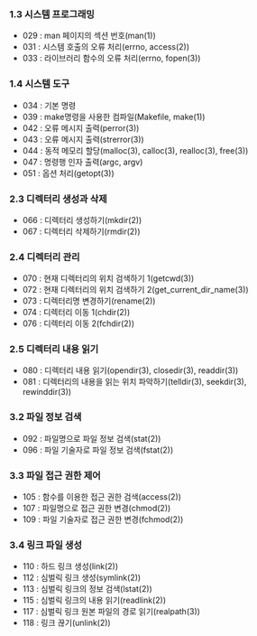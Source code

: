 ### 1.3 시스템 프로그래밍
* 029 : man 페이지의 섹션 번호(man(1))
* 031 : 시스템 호출의 오류 처리(errno, access(2))
* 033 : 라이브러리 함수의 오류 처리(errno, fopen(3))
### 1.4 시스템 도구
* 034 : 기본 명령
* 039 : make명령을 사용한 컴파일(Makefile, make(1))
* 042 : 오류 메시지 출력(perror(3))
* 043 : 오류 메시지 출력(strerror(3))
* 044 : 동적 메모리 할당(malloc(3), calloc(3), realloc(3), free(3))
* 047 : 명령행 인자 출력(argc, argv)
* 051 : 옵션 처리(getopt(3))

### 2.3 디렉터리 생성과 삭제
* 066 : 디렉터리 생성하기(mkdir(2))
* 067 : 디렉터리 삭제하기(rmdir(2))
### 2.4 디렉터리 관리
* 070 : 현재 디렉터리의 위치 검색하기 1(getcwd(3))
* 072 : 현재 디렉터리의 위치 검색하기 2(get_current_dir_name(3))
* 073 : 디렉터리명 변경하기(rename(2))
* 074 : 디렉터리 이동 1(chdir(2))
* 076 : 디렉터리 이동 2(fchdir(2))
### 2.5 디렉터리 내용 읽기
* 080 : 디렉터리 내용 읽기(opendir(3), closedir(3), readdir(3))
* 081 : 디렉터리의 내용을 읽는 위치 파악하기(telldir(3), seekdir(3), rewinddir(3))

### 3.2 파일 정보 검색
* 092 : 파일명으로 파일 정보 검색(stat(2))
* 096 : 파일 기술자로 파일 정보 검색(fstat(2))
### 3.3 파일 접근 권한 제어
* 105 : 함수를 이용한 접근 권한 검색(access(2))
* 107 : 파일명으로 접근 권한 변경(chmod(2))
* 109 : 파일 기술자로 접근 권한 변경(fchmod(2))
### 3.4 링크 파일 생성
* 110 : 하드 링크 생성(link(2))
* 112 : 심벌릭 링크 생성(symlink(2))
* 113 : 심벌릭 링크의 정보 검색(lstat(2))
* 115 : 심벌릭 링크의 내용 읽기(readlink(2))
* 117 : 심벌릭 링크 원본 파일의 경로 읽기(realpath(3))
* 118 : 링크 끊기(unlink(2))